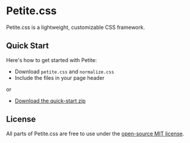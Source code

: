 # Petite.css

Petite.css is a lightweight, customizable CSS framework.

## Quick Start

Here's how to get started with Petite:

* Download ``petite.css`` and ``normalize.css``
* Include the files in your page header

or

* [Download the quick-start zip](s.zip)

## License

All parts of Petite.css are free to use under the [open-source MIT license](https://gitlab.com/shanebodimer/Petite.css/blob/master/LICENSE).
